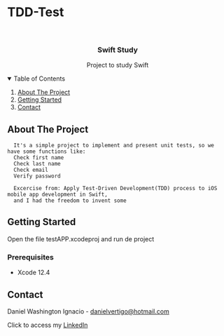 # TDD-Test

<!-- PROJECT LOGO -->
<br />
<p align="center">

  <h3 align="center">Swift Study</h3>
  <p align="center">
    Project to study Swift
  </p>
</p>



<!-- TABLE OF CONTENTS -->
<details open="open">
  <summary>Table of Contents</summary>
  <ol>
    <li>
      <a href="#about-the-project">About The Project</a>
    </li>
    <li>
      <a href="#getting-started">Getting Started</a>
    </li>
    <li><a href="#contact">Contact</a></li>
  </ol>
</details>



<!-- ABOUT THE PROJECT -->
## About The Project
 
    
      It's a simple project to implement and present unit tests, so we have some functions like:
      Check first name
      Check last name
      Check email
      Verify password

      Excercise from: Apply Test-Driven Development(TDD) process to iOS mobile app development in Swift,
      and I had the freedom to invent some


<!-- GETTING STARTED -->
## Getting Started

Open the file testAPP.xcodeproj and run de project

### Prerequisites

* Xcode 12.4

<!-- CONTACT -->
## Contact

Daniel Washington Ignacio - danielvertigo@hotmail.com

Click to access my [LinkedIn](https://www.linkedin.com/in/daniel-washington-ignacio-ab439b164/)
